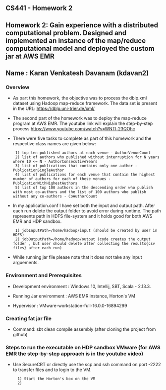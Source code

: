 CS441 - Homework 2
---
Homework 2: Gain experience with a distributed computational problem. Designed and implemented an instance of the map/reduce computational model and deployed the custom jar at AWS EMR
---
Name : Karan Venkatesh Davanam (kdavan2)
---

### Overview

* As part this homework, the objective was to process the dblp.xml dataset using Hadoop map-reduce framework. The data set is present in the URL: https://dblp.uni-trier.de/xml/

* The second part of the homework was to deploy the map-reduce program at AWS EMR. The youtube link will explain the step-by-step process https://www.youtube.com/watch?v=WNTl-23QOhc

* There were five tasks to complete as part of this homework and the respective class names are given below:

       1) top ten published authors at each venue - AuthorVenueCount
       2) list of authors who published without interruption for N years where 10 <= N - AuthorConsecutiveYears
       3) list of publications that contains only one author - PublicationSingleAuthor
       4) list of publications for each venue that contain the highest number of authors for each of these venues - PublicationWithHighestAuthors
       5) list of top 100 authors in the descending order who publish with most co-authors and the list of 100 authors who publish without any co-authors - CoAuthorCount
       
* In my application.conf I have set both the input and output path. After each run delete the output folder to avoid error during runtime. The path represents path in HDFS file-system and it holds good for both AWS EMR and HDP sandbox.

       1) jobInputPath=/home/hadoop/input (should be created by user in HDFS) 
       2) jobOutputPath=/home/hadoop/output (code creates the output folder , but user should delete after collecting the results{csv files} after each run)
       
* While running  jar file please note that it does not take any input arguements. 
       
### Environment and Prerequisites

* Development environment : Windows 10, Intellij, SBT, Scala - 2.13.3.

* Running Jar environment : AWS EMR instance, Horton's VM

* Hypervisor : VMware-workstation-full-16.0.0-16894299

### Creating fat jar file

* Command: sbt clean compile assembly (after cloning the project from github)

### Steps to run the executable on HDP sandbox VMware (for AWS EMR the step-by-step approach is in the youtube video)

* Use SecureCRT or directly use the scp and ssh command on port -2222 to transfer files and to login to the VM.

        1) Start the Horton's box on the VM
        2) 
  
       
       


